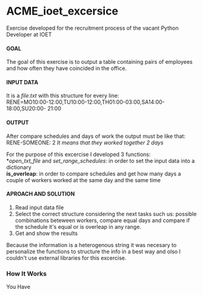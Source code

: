 # ACME_ioet_excersice
Exercise developed for the recruitment process of the vacant Python Developer at IOET


#### GOAL
The goal of this exercise is to output a table containing pairs of employees and how often they have coincided in the office.

#### INPUT DATA
It is a _file.txt_ with this structure for every line: </br>
RENE=MO10:00-12:00,TU10:00-12:00,TH01:00-03:00,SA14:00-18:00,SU20:00- 21:00

#### OUTPUT
After compare schedules and days of work the output must be like that: </br>
RENE-SOMEONE: 2 _It means that they worked together 2 days_ </br>

For the purpose of this excercise I developed 3 functions: </br>
**open_txt_file* and *set_range_schedules*: in order to set the input data into a dictionary </br>
**is_overleap**: in order to compare schedules and get how many days a couple of workers worked at the same day and the same time

#### APROACH AND SOLUTION
1. Read input data file </br>
2. Select the correct structure considering the next tasks such us: possible combinations beteween workers, compare equal days and compare if the schedule it's equal or is overleap in any range. </br>
3. Get and show the results </br>

Because the information is a heterogenous string it was necesary to personalize the functions to structure the info in a best way and olso I couldn't use external libraries for this excercise.

### How It Works
You Have
